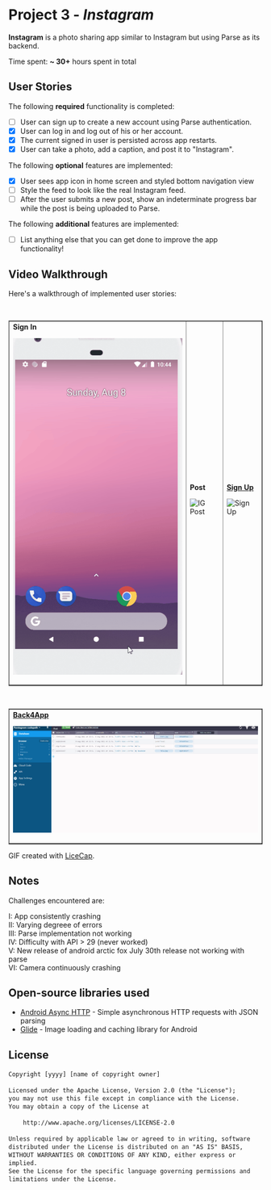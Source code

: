 # Project 3 - *Instagram*

**Instagram** is a photo sharing app similar to Instagram but using Parse as its backend.

Time spent: **~ 30+** hours spent in total

## User Stories

The following **required** functionality is completed:

- [ ] User can sign up to create a new account using Parse authentication.
- [X] User can log in and log out of his or her account.
- [X] The current signed in user is persisted across app restarts.
- [X] User can take a photo, add a caption, and post it to "Instagram".

The following **optional** features are implemented:

- [X] User sees app icon in home screen and styled bottom navigation view
- [ ] Style the feed to look like the real Instagram feed.
- [ ] After the user submits a new post, show an indeterminate progress bar while the post is being uploaded to Parse.

The following **additional** features are implemented:

- [ ] List anything else that you can get done to improve the app functionality!

## Video Walkthrough

Here's a walkthrough of implemented user stories:

<table width="700" border="1">
  <tr>
    <td> <strong> <underline>Sign In</underline></strong> <p>  <img src='IGSignIn.gif' title='Sign In' width='' alt='Sign In' /></td>
    <td> <strong> <underline>Post</underline></strong> <p> <img src='IGPost.gif' title='IG Post' width='' alt='IG Post' /></td>
    <td> <strong> <u>Sign Up</u> </strong> <p> <img src='IGSignUp.gif' title='Sign Up' width='' alt='Sign Up' /></td> <br> <p>
  </tr>
 </table>
 
 <table width="500" border="1">
 <td> <strong> <u>Back4App</u> </strong> <p> <img src='Back4App.gif' title='Back4App' width='' alt='Back4App' /></td> </br>
 </table>

GIF created with [LiceCap](http://www.cockos.com/licecap/).

## Notes

Challenges encountered are:

I: App consistently crashing <br>
II: Varying degreee of errors <br>
III: Parse implementation not working <br>
IV: Difficulty with API > 29 (never worked) <br>
V: New release of android arctic fox July 30th release not working with parse <br>
VI: Camera continuously crashing <br>

## Open-source libraries used

- [Android Async HTTP](https://github.com/codepath/CPAsyncHttpClient) - Simple asynchronous HTTP requests with JSON parsing
- [Glide](https://github.com/bumptech/glide) - Image loading and caching library for Android

## License

    Copyright [yyyy] [name of copyright owner]

    Licensed under the Apache License, Version 2.0 (the "License");
    you may not use this file except in compliance with the License.
    You may obtain a copy of the License at

        http://www.apache.org/licenses/LICENSE-2.0

    Unless required by applicable law or agreed to in writing, software
    distributed under the License is distributed on an "AS IS" BASIS,
    WITHOUT WARRANTIES OR CONDITIONS OF ANY KIND, either express or implied.
    See the License for the specific language governing permissions and
    limitations under the License.
